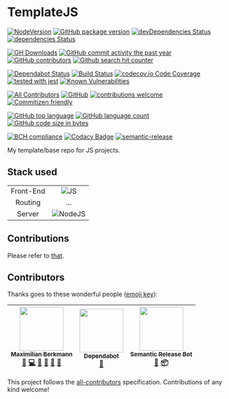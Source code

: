 # TemplateJS
<!--[![NPM](https://nodei.co/npm/templatejs.png)](https://nodei.co/npm//)-->
<!-- [![Downloads](https://img.shields.io/npm/dm/templatejs.svg)](https://npmcharts.com/compare/templatejs?minimal=true) -->
<!-- [![Inline docs](http://inch-ci.org/github/Berkmann18/templatejs.svg?branch=master)](http://inch-ci.org/github/Berkmann18/templatejs) -->

[![NodeVersion](https://img.shields.io/node/v/templatejs.svg)](https://github.com/Berkmann18/TemplateJS)
[![GitHub package version](https://img.shields.io/github/package-json/v/Berkmann18/TemplateJS.svg)](https://github.com/Berkmann18/TemplateJS)
[![devDependencies Status](https://david-dm.org/berkmann18/templatejs/dev-status.svg)](https://david-dm.org/berkmann18/templatejs?type=dev)
[![dependencies Status](https://david-dm.org/berkmann18/templatejs/status.svg)](https://david-dm.org/berkmann18/templatejs)

[![GH Downloads](https://img.shields.io/github/downloads/Berkmann18/TemplateJS/total.svg)](https://github.com/Berkmann18/TemplateJS/network/members)
[![GitHub commit activity the past year](https://img.shields.io/github/commit-activity/y/Berkmann18/TemplateJS.svg)](https://github.com/Berkmann18/TemplateJS/graphs/commit-activity)
[![GitHub contributors](https://img.shields.io/github/contributors/Berkmann18/TemplateJS.svg)](https://github.com/Berkmann18/TemplateJS/graphs/contributors)
[![Github search hit counter](https://img.shields.io/github/search/Berkmann18/TemplateJS/goto.svg)](https://github.com/Berkmann18/TemplateJS/graphs/traffic)

[![Dependabot Status](https://api.dependabot.com/badges/status?host=github&repo=Berkmann18/TemplateJS)](https://dependabot.com)
[![Build Status](https://travis-ci.org/Berkmann18/TemplateJS.svg?branch=master)](https://travis-ci.org/Berkmann18/TemplateJS)
[![codecov.io Code Coverage](https://img.shields.io/codecov/c/github/Berkmann18/TemplateJS.svg?maxAge=2592000)](https://codecov.io/github/Berkmann18/TemplateJS?branch=master)
[![tested with jest](https://img.shields.io/badge/tested_with-jest-99424f.svg)](https://github.com/facebook/jest)
[![Known Vulnerabilities](https://snyk.io/test/github/Berkmann18/TemplateJS/badge.svg?targetFile=package.json)](https://snyk.io/test/github/Berkmann18/TemplateJS?targetFile=package.json)

[![All Contributors](https://img.shields.io/badge/all_contributors-3-orange.svg?style=flat-square)](#contributors)
[![GitHub](https://img.shields.io/github/license/Berkmann18/TemplateJS.svg)](https://github.com/Berkmann18/TemplateJS/blob/master/LICENSE)
[![contributions welcome](https://img.shields.io/badge/contributions-welcome-brightgreen.svg?style=flat)](https://github.com/Berkmann18/TemplateJS/issues)
[![Commitizen friendly](https://img.shields.io/badge/commitizen-friendly-brightgreen.svg)](http://commitizen.github.io/cz-cli/)

[![GitHub top language](https://img.shields.io/github/languages/top/Berkmann18/TemplateJS.svg)](https://github.com/Berkmann18/TemplateJS)
[![GitHub language count](https://img.shields.io/github/languages/count/Berkmann18/TemplateJS.svg)](https://github.com/Berkmann18/TemplateJS)
[![GitHub code size in bytes](https://img.shields.io/github/languages/code-size/Berkmann18/TemplateJS.svg)](https://github.com/Berkmann18/TemplateJS)

[![BCH compliance](https://bettercodehub.com/edge/badge/Berkmann18/TemplateJS?branch=master)](https://bettercodehub.com/)
[![Codacy Badge](https://api.codacy.com/project/badge/Grade/a772e53fef984a558ef4741392bd926d)](https://www.codacy.com/app/maxieberkmann/TemplateJS?utm_source=github.com&amp;utm_medium=referral&amp;utm_content=Berkmann18/TemplateJS&amp;utm_campaign=Badge_Grade)
[![semantic-release](https://img.shields.io/badge/%20%20%F0%9F%93%A6%F0%9F%9A%80-semantic--release-e10079.svg)](https://github.com/semantic-release/semantic-release)
<!-- SauceLab badge -->
<!-- [![Sauce Test Status](https://saucelabs.com/buildstatus/Berkmann18/TemplateJS)](https://saucelabs.com/u/Berkmann18/TemplateJS) -->
<!-- [![Sauce Test Status](https://saucelabs.com/browser-matrix/Berkmann18/TemplateJS.svg)](https://saucelabs.com/u/Berkmann18/TemplateJS) -->

My template/base repo for JS projects.

## Stack used
<link rel="stylesheet" href="https://cdn.rawgit.com/konpa/devicon/df6431e323547add1b4cf45992913f15286456d3/devicon.min.css">
<table style="text-align: center">
	<tr>
		<td>Front-End</td>
		<td><img src="https://cdn.rawgit.com/Berkmann18/Rsc/f0b563cd/svg/js.svg" alt="JS"></td>
	</tr>
  <tr>
    <td>Routing</td>
    <td>...</td>
  </tr>
  <tr>
    <td>Server</td>
    <td><img src="https://cdn.rawgit.com/Berkmann18/Rsc/f0b563cd/svg/nodejs.svg" alt="NodeJS"></td>
  </tr>
</table>

## Contributions
Please refer to [that](.github/CONTRIBUTING.md).

## Contributors

Thanks goes to these wonderful people ([emoji key](https://github.com/kentcdodds/all-contributors#emoji-key)):

<!-- ALL-CONTRIBUTORS-LIST:START - Do not remove or modify this section -->
<!-- prettier-ignore -->
| [<img src="https://avatars0.githubusercontent.com/u/8260834?v=4" width="100px;"/><br /><sub><b>Maximilian Berkmann</b></sub>](http://maxcubing.wordpress.com)<br />[🐛](https://github.com/Berkmann18/TemplateJS/issues?q=author%3ABerkmann18 "Bug reports") [💻](https://github.com/Berkmann18/TemplateJS/commits?author=Berkmann18 "Code") [📖](https://github.com/Berkmann18/TemplateJS/commits?author=Berkmann18 "Documentation") [🤔](#ideas-Berkmann18 "Ideas, Planning, & Feedback") [💬](#question-Berkmann18 "Answering Questions") [👀](#review-Berkmann18 "Reviewed Pull Requests") | [<img src="https://avatars2.githubusercontent.com/u/36207117?v=4" width="100px;"/><br /><sub><b>Dependabot</b></sub>](https://dependabot.com)<br />[🔧](#tool-dependabot-bot "Tools") | [<img src="https://avatars1.githubusercontent.com/u/32174276?v=4" width="100px;"/><br /><sub><b>Semantic Release Bot</b></sub>](http://semantic-release.org/)<br />[📖](https://github.com/Berkmann18/TemplateJS/commits?author=semantic-release-bot "Documentation") [📦](#platform-semantic-release-bot "Packaging/porting to new platform") |
| :---: | :---: | :---: |
<!-- ALL-CONTRIBUTORS-LIST:END -->

This project follows the [all-contributors](https://github.com/kentcdodds/all-contributors) specification. Contributions of any kind welcome!

<!--## Backers

Thank you to all our backers! 🙏 [[Become a backer](https://opencollective.com/TemplateJS#backer)]

<a href="https://opencollective.com/TemplateJS#backers" target="_blank"><img src="https://opencollective.com/TemplateJS/backers.svg?width=890"></a>


## Sponsors

Support this project by becoming a sponsor. Your logo will show up here with a link to your website. [[Become a sponsor](https://opencollective.com/TemplateJS#sponsor)]
-->

